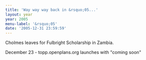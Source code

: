 ```yaml
---
title: 'Way way way back in &rsquo;05...'
layout: year
year: 2005
menu-label: '&rsquo;05'
date: '2005-12-31 23:59:59'
---
```



Cholmes leaves for Fulbright Scholarship in Zambia.

December 23 - topp.openplans.org launches with "coming soon"
